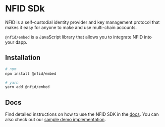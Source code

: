 # NFID SDk

NFID is a self-custodial identity provider and key management protocol that makes it easy for anyone to make and use multi-chain accounts.

`@nfid/embed` is a JavaScript library that allows you to integrate NFID into your dapp.

## Installation

```bash
# npm
npm install @nfid/embed

# yarn
yarn add @nfid/embed
```

## Docs

Find detailed instructions on how to use the NFID SDK in the [docs](https://docs.nfid.one/). You can also check out our [sample demo implementation](https://hvn26-aiaaa-aaaak-aaa2a-cai.ic0.app/).
